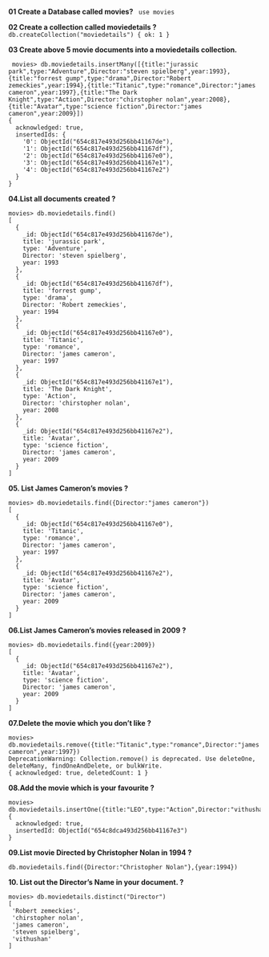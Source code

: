 **01  Create a Database called movies?**
  ``` use movies```

**02  Create a collection called moviedetails ?**
    ``` 
    db.createCollection("moviedetails")
        { ok: 1 }
        ```

 **03 Create above 5 movie documents into a moviedetails collection.**

```
 movies> db.moviedetails.insertMany([{title:"jurassic park",type:"Adventure",Director:"steven spielberg",year:1993},{title:"forrest gump",type:"drama",Director:"Robert zemeckies",year:1994},{title:"Titanic",type:"romance",Director:"james cameron",year:1997},{title:"The Dark Knight",type:"Action",Director:"chirstopher nolan",year:2008},{title:"Avatar",type:"science fiction",Director:"james cameron",year:2009}])
{
  acknowledged: true,
  insertedIds: {
    '0': ObjectId("654c817e493d256bb41167de"),
    '1': ObjectId("654c817e493d256bb41167df"),
    '2': ObjectId("654c817e493d256bb41167e0"),
    '3': ObjectId("654c817e493d256bb41167e1"),
    '4': ObjectId("654c817e493d256bb41167e2")
  }
}

```


 **04.List all documents created ?**



```
movies> db.moviedetails.find()
[
  {
    _id: ObjectId("654c817e493d256bb41167de"),
    title: 'jurassic park',
    type: 'Adventure',
    Director: 'steven spielberg',
    year: 1993
  },
  {
    _id: ObjectId("654c817e493d256bb41167df"),
    title: 'forrest gump',
    type: 'drama',
    Director: 'Robert zemeckies',
    year: 1994
  },
  {
    _id: ObjectId("654c817e493d256bb41167e0"),
    title: 'Titanic',
    type: 'romance',
    Director: 'james cameron',
    year: 1997
  },
  {
    _id: ObjectId("654c817e493d256bb41167e1"),
    title: 'The Dark Knight',
    type: 'Action',
    Director: 'chirstopher nolan',
    year: 2008
  },
  {
    _id: ObjectId("654c817e493d256bb41167e2"),
    title: 'Avatar',
    type: 'science fiction',
    Director: 'james cameron',
    year: 2009
  }
]
```

**05. List James Cameron’s movies ?**

```
movies> db.moviedetails.find({Director:"james cameron"})
[
  {
    _id: ObjectId("654c817e493d256bb41167e0"),
    title: 'Titanic',
    type: 'romance',
    Director: 'james cameron',
    year: 1997
  },
  {
    _id: ObjectId("654c817e493d256bb41167e2"),
    title: 'Avatar',
    type: 'science fiction',
    Director: 'james cameron',
    year: 2009
  }
]
```




**06.List  James Cameron’s movies released in 2009 ?**


```
movies> db.moviedetails.find({year:2009})
[
  {
    _id: ObjectId("654c817e493d256bb41167e2"),
    title: 'Avatar',
    type: 'science fiction',
    Director: 'james cameron',
    year: 2009
  }
]
```
**07.Delete the movie which you don’t like ?**
```
movies> db.moviedetails.remove({title:"Titanic",type:"romance",Director:"james cameron",year:1997})
DeprecationWarning: Collection.remove() is deprecated. Use deleteOne, deleteMany, findOneAndDelete, or bulkWrite.
{ acknowledged: true, deletedCount: 1 }
```


**08.Add the movie which is your favourite ?**
```
movies> db.moviedetails.insertOne({title:"LEO",type:"Action",Director:"vithushan",year:2023})
{
  acknowledged: true,
  insertedId: ObjectId("654c8dca493d256bb41167e3")
}
```


**09.List movie Directed  by Christopher Nolan in 1994 ?**

```
db.moviedetails.find({Director:"Christopher Nolan"},{year:1994})

```



**10.  List out the Director’s Name in your document. ?**
 ```
 movies> db.moviedetails.distinct("Director")
[
  'Robert zemeckies',
  'chirstopher nolan',
  'james cameron',
  'steven spielberg',
  'vithushan'
]
```



